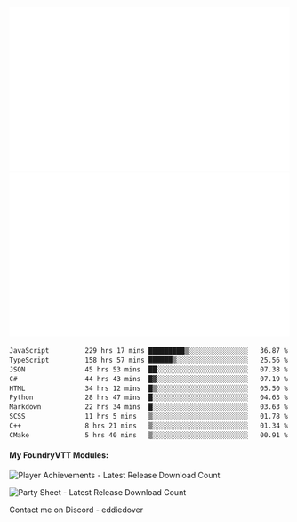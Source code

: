 
![](https://raw.githubusercontent.com/eddiedover/ghstats/master/generated/overview.svg)
![](https://raw.githubusercontent.com/eddiedover/ghstats/master/generated/languages.svg)

<!--START_SECTION:waka-->

```txt
JavaScript         229 hrs 17 mins █████████▒░░░░░░░░░░░░░░░   36.87 %
TypeScript         158 hrs 57 mins ██████▒░░░░░░░░░░░░░░░░░░   25.56 %
JSON               45 hrs 53 mins  ██░░░░░░░░░░░░░░░░░░░░░░░   07.38 %
C#                 44 hrs 43 mins  █▓░░░░░░░░░░░░░░░░░░░░░░░   07.19 %
HTML               34 hrs 12 mins  █▒░░░░░░░░░░░░░░░░░░░░░░░   05.50 %
Python             28 hrs 47 mins  █░░░░░░░░░░░░░░░░░░░░░░░░   04.63 %
Markdown           22 hrs 34 mins  █░░░░░░░░░░░░░░░░░░░░░░░░   03.63 %
SCSS               11 hrs 5 mins   ▒░░░░░░░░░░░░░░░░░░░░░░░░   01.78 %
C++                8 hrs 21 mins   ▒░░░░░░░░░░░░░░░░░░░░░░░░   01.34 %
CMake              5 hrs 40 mins   ▒░░░░░░░░░░░░░░░░░░░░░░░░   00.91 %
```

<!--END_SECTION:waka-->

#### My FoundryVTT Modules:

  ![Player Achievements - Latest Release Download Count](https://img.shields.io/badge/dynamic/json?label=Player%20Achievements%20-%20Downloads@latest&query=assets%5B1%5D.download_count&url=https%3A%2F%2Fapi.github.com%2Frepos%2FEddieDover%2Ffvtt-player-achievements%2Freleases%2Flatest)

  ![Party Sheet - Latest Release Download Count](https://img.shields.io/badge/dynamic/json?label=Party%20Sheet%20-%20Downloads@latest&query=assets%5B1%5D.download_count&url=https%3A%2F%2Fapi.github.com%2Frepos%2FEddieDover%2Ffvtt-party-sheet%2Freleases%2Flatest)

<a rel="me" href="https://techhub.social/@EddieDover"></a>

Contact me on Discord - eddiedover
